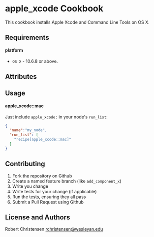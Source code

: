 apple_xcode Cookbook
====================
This cookbook installs Apple Xcode and Command Line Tools on OS X.

Requirements
------------
#### platform
- `OS X` - 10.6.8 or above.

Attributes
----------

Usage
-----
#### apple_xcode::mac

Just include `apple_xcode:` in your node's `run_list`:

```json
{
  "name":"my_node",
  "run_list": [
    "recipe[apple_xcode::mac]"
  ]
}
```

Contributing
------------

1. Fork the repository on Github
2. Create a named feature branch (like `add_component_x`)
3. Write you change
4. Write tests for your change (if applicable)
5. Run the tests, ensuring they all pass
6. Submit a Pull Request using Github

License and Authors
-------------------
Robert Christensen <rchristensen@wesleyan.edu>